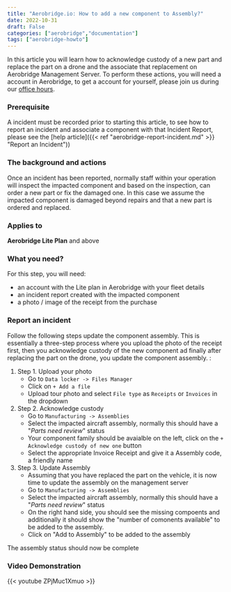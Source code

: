 ```yaml
---
title: "Aerobridge.io: How to add a new component to Assembly?"
date: 2022-10-31
draft: False
categories: ["aerobridge","documentation"]
tags: ["aerobridge-howto"]
---
```


In this article you will learn how to acknowledge custody of a new part and replace the part on a drone and the associate that replacement on Aerobridge Management Server. To perform these actions, you will need a account in Aerobridge, to get a account for yourself, please join us during our [office hours](https://outlook.office365.com/owa/calendar/AerobridgePro@openskies.sh/bookings/).
<!--more-->

### Prerequisite
A incident must be recorded prior to starting this article, to see how to report an incident and associate a component with that Incident Report, please see the [help article]({{< ref "aerobridge-report-incident.md" >}} "Report an Incident"))

### The background and actions
Once an incident has been reported, normally staff within your operation will inspect the impacted component and based on the inspection, can order a new part or fix the damaged one. In this case we assume the impacted component is damaged beyond repairs and that a new part is ordered and replaced. 

### Applies to 
**Aerobridge Lite Plan** and above

### What you need? 
For this step, you will need:

- an account with the Lite plan in Aerobridge with your fleet details
- an incident report created with the impacted component
- a photo / image of the receipt from the purchase

### Report an incident
Follow the following steps update the component assembly. This is essentially a three-step process where you upload the photo of the receipt first, then you acknowledge custody of the new component ad finally after replacing the part on the drone, you update the component assembly. : 

1. Step 1. Upload your photo
    - Go to ```Data locker -> Files Manager```
    - Click on ```+ Add a file```
    - Upload tour photo and select ```File type``` as ```Receipts``` or ```Invoices``` in the dropdown
2. Step 2. Acknowledge custody
    - Go to ```Manufacturing -> Assemblies```
    - Select the impacted aircraft assembly, normally this should have a "*Parts need review*" status
    - Your component family should be avaialble on the left, click on the ```+ Acknowledge custody of new one``` button 
    - Select the appropriate Invoice Receipt and give it a Assembly code, a friendly name
3. Step 3. Update Assembly
    - Assuming that you have replaced the part on the vehicle, it is now time to update the assembly on the management server
    - Go to ```Manufacturing -> Assemblies```
    - Select the impacted aircraft assembly, normally this should have a "*Parts need review*" status
    - On the right hand side, you should see the missing compoents and additionally it should show the "number of comonents available" to be added to the assembly. 
    - Click on "Add to Assembly" to be added to the assembly

The assembly status should now be complete

### Video Demonstration
{{< youtube ZPjMuc1Xmuo >}}

